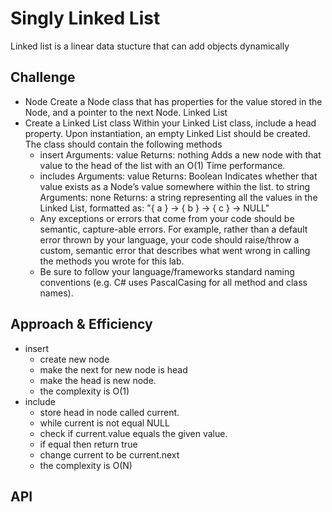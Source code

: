 # Singly Linked List
Linked list  is a linear data stucture that can add objects dynamically 

## Challenge
* Node
Create a Node class that has properties for the value stored in the Node, and a pointer to the next Node.
Linked List
* Create a Linked List class
Within your Linked List class, include a head property.
Upon instantiation, an empty Linked List should be created.
The class should contain the following methods
   * insert
Arguments: value
Returns: nothing
Adds a new node with that value to the head of the list with an O(1) Time performance.
   * includes
Arguments: value
Returns: Boolean
Indicates whether that value exists as a Node’s value somewhere within the list.
to string
Arguments: none
Returns: a string representing all the values in the Linked List, formatted as:
"{ a } -> { b } -> { c } -> NULL"
    * Any exceptions or errors that come from your code should be semantic, capture-able errors. For example, rather than a default error thrown by your language, your code should raise/throw a custom, semantic error that describes what went wrong in calling the methods you wrote for this lab.
   * Be sure to follow your language/frameworks standard naming conventions (e.g. C# uses PascalCasing for all method and class names).

## Approach & Efficiency
<!-- What approach did you take? Why? What is the Big O space/time for this approach? -->
* insert
  * create new node
  * make the next for new node is head
  * make the head is new node.
  * the complexity is O(1)
* include
  * store head in node called current.
  * while current is not equal NULL
  * check if current.value equals the given value.
  * if equal then return true
  * change current to be current.next
  * the complexity is O(N)


  




## API
<!-- Description of each method publicly available to your Linked List -->
